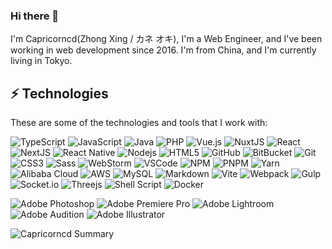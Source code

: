 ### Hi there 👋

I'm Capricorncd(Zhong Xing / カネ オキ), I'm a Web Engineer, and I've been working in web development since 2016. I'm from China, and I'm currently living in Tokyo.



## ⚡ Technologies

These are some of the technologies and tools that I work with:

![TypeScript](https://img.shields.io/badge/-TypeScript-3178c6?style=flat-square&logo=typescript&logoColor=white)
![JavaScript](https://img.shields.io/badge/-JavaScript-f7df1e?style=flat-square&logo=javascript&logoColor=black)
![Java](https://img.shields.io/badge/-Java-0d8ac7?style=flat-square&logo=java)
![PHP](https://img.shields.io/badge/-PHP-777BB4?style=flat-square&logo=php&logoColor=white)
![Vue.js](https://img.shields.io/badge/-Vue.js-41b883?style=flat-square&logo=vue.js&logoColor=white)
![NuxtJS](https://img.shields.io/badge/-NuxtJS-2f495e?style=flat-square&logo=nuxt.js&logoColor=white)
![React](https://img.shields.io/badge/-React-61dafb?style=flat-square&logo=React&logoColor=black)
![NextJS](https://img.shields.io/badge/-NextJS-black?style=flat-square&logo=next.js&logoColor=white)
![React Native](https://img.shields.io/badge/React_Native-20232a.svg?style=flat-square&logo=react&logoColor=%2361DAFB)
![Nodejs](https://img.shields.io/badge/-Nodejs-339933?style=flat-square&logo=Node.js&logoColor=white)
![HTML5](https://img.shields.io/badge/-HTML5-E34F26?style=flat-square&logo=html5&logoColor=white)
![GitHub](https://img.shields.io/badge/-GitHub-181717?style=flat-square&logo=github)
![BitBucket](https://img.shields.io/badge/-BitBucket-darkblue?style=flat-square&logo=bitbucket)
![Git](https://img.shields.io/badge/-Git-black?style=flat-square&logo=git)
![CSS3](https://img.shields.io/badge/-CSS3-264de4?style=flat-square&logo=css3)
![Sass](https://img.shields.io/badge/-Scss(Less)-CC6699?style=flat-square&logo=sass&logoColor=white)
![WebStorm](https://img.shields.io/badge/-Webstorm-1990e0?style=flat-square&logo=webstorm&logoColor=000)
![VSCode](https://img.shields.io/badge/-VSCode-007ACC?style=flat-square&logo=visual-studio-code&logoColor=white)
![NPM](https://img.shields.io/badge/npm-000000.svg?style=flat-square&logo=npm&logoColor=white)
![PNPM](https://img.shields.io/badge/pnpm-f69220.svg?style=flat-square&logo=pnpm&logoColor=white)
![Yarn](https://img.shields.io/badge/Yarn-2C8EBB.svg?style=flat-square&logo=yarn&logoColor=white)
![Alibaba Cloud](https://img.shields.io/badge/AlibabaCloud-FF6701.svg?style=flat-square&logo=alibabacloud&logoColor=white)
![AWS](https://img.shields.io/badge/AWS-FF9900.svg?style=flat-square&logo=amazon-aws&logoColor=white)
![MySQL](https://img.shields.io/badge/-MySQL-4479A1?style=flat-square&logo=mysql&logoColor=white)
![Markdown](https://img.shields.io/badge/Markdown-000000.svg?style=flat-square&logo=markdown&logoColor=white)
![Vite](https://img.shields.io/badge/-Vite-213547?style=flat-square&logo=vite)
![Webpack](https://img.shields.io/badge/Webpack-1c78c0.svg?style=flat-square&logo=webpack&logoColor=8ed5fa)
![Gulp](https://img.shields.io/badge/GULP-CF4647.svg?style=flat-square&logo=gulp&logoColor=white)
![Socket.io](https://img.shields.io/badge/Socket.io-black?style=flat-square&logo=socket.io&badgeColor=010101)
![Threejs](https://img.shields.io/badge/Three.js-black?style=flat-square&logo=three.js&logoColor=white)
![Shell Script](https://img.shields.io/badge/Shell_Script-121011.svg?style=flat-square&logo=gnu-bash&logoColor=white)
![Docker](https://img.shields.io/badge/-Docker-2496ED?style=flat-square&logo=docker&logoColor=white)
<!--
![Eclipse](https://img.shields.io/badge/-Eclipse-2d2056?style=flat-square&logo=eclipse&logoColor=white)
![MongoDB](https://img.shields.io/badge/-MongoDB-black?style=flat-square&logo=mongodb)
![GraphQL](https://img.shields.io/badge/-GraphQL-E10098?style=flat-square&logo=graphql&logoColor=white)
![JIRA](https://img.shields.io/badge/-JIRA-0052CC?style=flat-square&logo=jira)
![Ruby](https://img.shields.io/badge/-Ruby-ec8981?style=flat-square&logo=Ruby&logoColor=white)
-->

![Adobe Photoshop](https://img.shields.io/badge/Adobe%20Photoshop-001e36.svg?style=flat-square&logo=adobe%20photoshop&logoColor=31a8ff)
![Adobe Premiere Pro](https://img.shields.io/badge/Adobe%20Premiere%20Pro-00005b.svg?style=flat-square&logo=Adobe%20Premiere%20Pro&logoColor=9999ff)
![Adobe Lightroom](https://img.shields.io/badge/Adobe%20Lightroom-001e36.svg?style=flat-square&logo=Adobe%20Lightroom&logoColor=31a8ff)
![Adobe Audition](https://img.shields.io/badge/Adobe%20Audition-00005b.svg?style=flat-square&logo=Adobe%20Audition&logoColor=9999ff)
![Adobe Illustrator](https://img.shields.io/badge/Adobe%20Illustrator-330000.svg?style=flat-square&logo=adobe%20illustrator&logoColor=ffa000)
<!--
![Adobe XD](https://img.shields.io/badge/Adobe%20XD-470137?style=flat-square&logo=Adobe%20XD&logoColor=ff61f6)
-->

<!--
### 🏆 GitHub Profile Trophy:
---
<a href="https://github.com/ryo-ma/github-profile-trophy">
  <img width=800 src="https://github-profile-trophy.vercel.app/?username=Capricorncd&column=8&theme=radical&no-frame=true&no-bg=true"/>
</a>


## 📊 GitHub Stats:

![Capricorncd github stats](https://github-readme-stats.vercel.app/api?username=Capricorncd&theme=radical&show_icons=true&count_private=true)

![Capricorncd Stats](https://github-profile-summary-cards.vercel.app/api/cards/repos-per-language?username=Capricorncd&theme=solarized_dark)
![Capricorncd Stats](https://github-profile-summary-cards.vercel.app/api/cards/most-commit-language?username=Capricorncd&theme=solarized_dark)
-->
![Capricorncd Summary](https://github-profile-summary-cards.vercel.app/api/cards/profile-details?username=Capricorncd&theme=solarized_dark)
